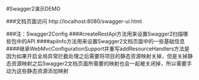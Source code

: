 #Swagger2演示DEMO

###文档页面访问
http://localhost:8080/swagger-ui.html

###注：Swagger2Config
####createRestApi方法用来设置Swagger2扫描哪些包中的API
####apiInfo方法用来设置Swagger2文档页面中的一些基础信息
####继承WebMvcConfigurationSupport并重写addResourceHandlers方法是因为如果开启全局异常拦截处理之后需要将项目的静态资源映射关掉，但是关掉静态资源映射之后Swagger2文档页面所需要的映射也会一起被关闭掉，所以需要手动为这些静态资源添加映射